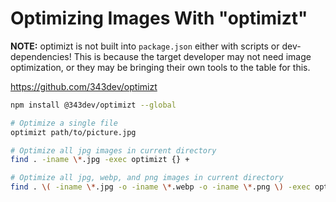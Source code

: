 # Optimizing Images With "optimizt"

**NOTE:** optimizt is not built into `package.json` either with scripts or dev-dependencies! This is because the target developer may not need image optimization, or they may be bringing their own tools to the table for this.

https://github.com/343dev/optimizt

```bash
npm install @343dev/optimizt --global

# Optimize a single file
optimizt path/to/picture.jpg

# Optimize all jpg images in current directory
find . -iname \*.jpg -exec optimizt {} +

# Optimize all jpg, webp, and png images in current directory
find . \( -iname \*.jpg -o -iname \*.webp -o -iname \*.png \) -exec optimizt {} +
```
